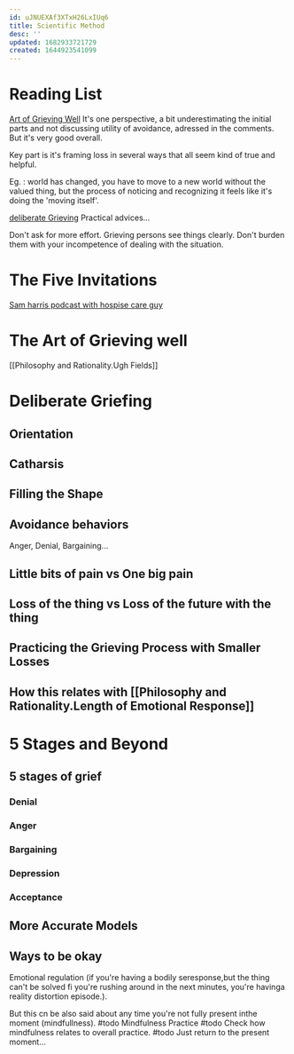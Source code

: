 ```yaml
---
id: uJNUEXAf3XTxH26LxIUq6
title: Scientific Method
desc: ''
updated: 1682933721729
created: 1644923541099
---
```


# Reading List

[Art of Grieving Well](https://www.lesswrong.com/posts/PHnMDhfiadQt6Gj23/the-art-of-grieving-well)
It's one perspective, a bit underestimating the initial parts and not discussing utility of 
avoidance, adressed in the comments. But it's very good overall.

Key part is it's framing loss in several ways that all seem kind of true and helpful.

Eg. :
world has changed, you have to move to a new world without the valued thing, but 
the process of noticing and recognizing it feels like it's doing the 'moving itself'.




[deliberate Grieving](https://www.lesswrong.com/posts/gs3vp3ukPbpaEie5L/deliberate-grieving-1)
Practical advices...



Don't ask for more effort. Grieving persons see things clearly. Don't burden them with your incompetence of dealing with the situation.



# The Five Invitations
[Sam harris podcast with hospise care guy](https://fiveinvitations.com/sam-harris-podcast-the-lessons-of-death/)


# The Art of Grieving well
[[Philosophy and Rationality.Ugh Fields]]




# Deliberate Griefing


## Orientation


## Catharsis


## Filling the Shape

## Avoidance behaviors

Anger, Denial, Bargaining...

## Little bits of pain vs One big pain

## Loss of the thing vs Loss of the future with the thing

## Practicing the Grieving Process with Smaller Losses

## How this relates with [[Philosophy and Rationality.Length of Emotional Response]]

# 5 Stages and Beyond

## 5 stages of grief
### Denial

### Anger

### Bargaining

### Depression

### Acceptance


## More Accurate Models



## Ways to be okay

Emotional regulation (if you're having a  bodily seresponse,but the thing can't be solved fi you're rushing around in the next minutes,  you're havinga reality distortion episode.).

But this cn be also said about any time you're not fully present inthe moment (mindfullness).
#todo Mindfulness Practice
#todo Check how mindfulness relates to overall practice.
#todo Just return to the present moment...







